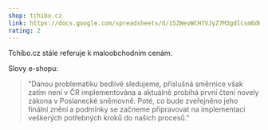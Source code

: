 ```yaml
---
shop: tchibo.cz
link: https://docs.google.com/spreadsheets/d/15ZWevWCH7VJyZ7M3gdlcsm6dKHSs3ghhirqghrwEHa0/edit?usp=sharing
rating: 2
---
```


Tchibo.cz stále referuje k maloobchodním cenám.

Slovy e-shopu:

> "Danou problematiku bedlivě sledujeme, příslušná směrnice však zatím není v ČR implementována a aktuálně probíhá první čtení novely zákona v Poslanecké sněmovně. Poté, co bude zveřejněno jeho finální znění a podmínky se začneme připravovat na implementaci veškerých potřebných kroků do našich procesů."

